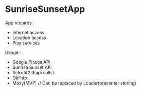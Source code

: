 # SunriseSunsetApp

App requires : 
- Internet access
- Location access
- Play services

Usage : 
- Google Places API
- Sunrise Sunset API
- Retrofit2.0(api calls) 
- OkHttp
- Moxy(MVP) // Can be raplaced by Loader(presenter storing)
